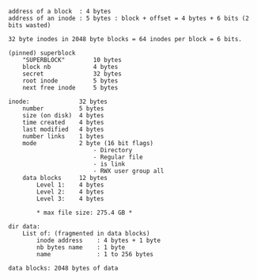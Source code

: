     address of a block  : 4 bytes
    address of an inode : 5 bytes : block + offset = 4 bytes + 6 bits (2 bits wasted)

    32 byte inodes in 2048 byte blocks = 64 inodes per block = 6 bits.

    (pinned) superblock
        "SUPERBLOCK"        10 bytes
        block nb            4 bytes
        secret              32 bytes
        root inode          5 bytes
        next free inode     5 bytes

    inode:              32 bytes
        number          5 bytes
        size (on disk)  4 bytes
        time created    4 bytes
        last modified   4 bytes
        number links    1 bytes 
        mode            2 byte (16 bit flags)
                            - Directory
                            - Regular file
                            - is link
                            - RWX user group all
        data blocks     12 bytes
            Level 1:    4 bytes
            Level 2:    4 bytes
            Level 3:    4 bytes

            * max file size: 275.4 GB *

    dir data:
        List of: (fragmented in data blocks)
            inode address    : 4 bytes + 1 byte
            nb bytes name    : 1 byte
            name             : 1 to 256 bytes

    data blocks: 2048 bytes of data